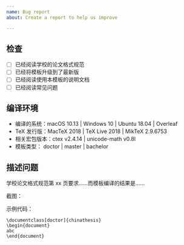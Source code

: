 ```yaml
---
name: Bug report
about: Create a report to help us improve

---
```


## 检查
- [ ] 已经阅读学校的论文格式规范
- [ ] 已经将模板升级到了最新版
- [ ] 已经阅读使用本模板的说明文档
- [ ] 已经阅读常见问题

## 编译环境
- 编译的系统：macOS 10.13 | Windows 10 | Ubuntu 18.04 | Overleaf
- TeX 发行版：MacTeX 2018 | TeX Live 2018 | MikTeX 2.9.6753
- 相关宏包版本：ctex v2.4.14 | unicode-math v0.8l
- 模板类型： doctor | master | bachelor

## 描述问题
学校论文格式规范第 xx 页要求……而模板编译的结果是……

截图：


示例代码：
```TeX
\documentclass[doctor]{chinathesis}
\begin{document}
abc
\end{document}
```
